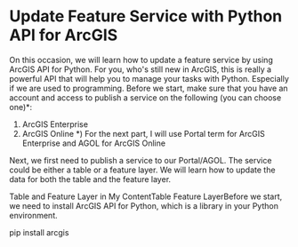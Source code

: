 # Update Feature Service with Python API for ArcGIS
On this occasion, we will learn how to update a feature service by using ArcGIS API for Python. For you, who's still new in ArcGIS, this is really a powerful API that will help you to manage your tasks with Python. Especially if we are used to programming.
Before we start, make sure that you have an account and access to publish a service on the following (you can choose one)*:
1. ArcGIS Enterprise 
2. ArcGIS Online
*) For the next part, I will use Portal term for ArcGIS Enterprise and AGOL for ArcGIS Online

Next, we first need to publish a service to our Portal/AGOL. The service could be either a table or a feature layer. We will learn how to update the data for both the table and the feature layer.

Table and Feature Layer in My ContentTable Feature LayerBefore we start, we need to install ArcGIS API for Python, which is a library in your Python environment.

pip install arcgis
